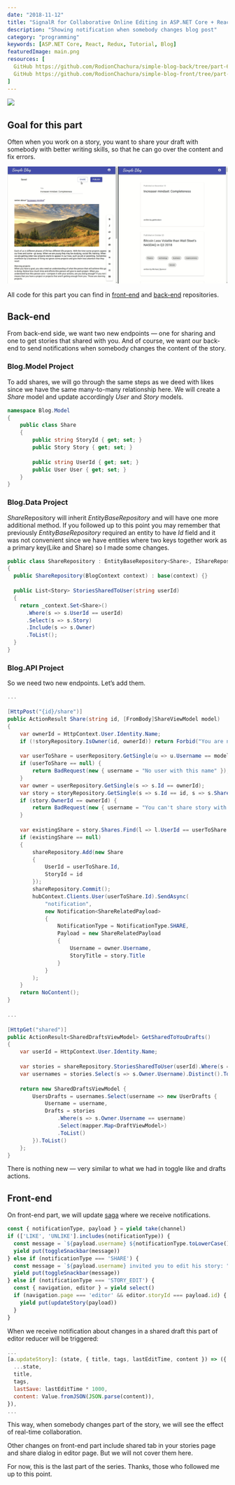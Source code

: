 ```yaml
---
date: "2018-11-12"
title: "SignalR for Collaborative Online Editing in ASP.NET Core + React/Redux App"
description: "Showing notification when somebody changes blog post"
category: "programming"
keywords: [ASP.NET Core, React, Redux, Tutorial, Blog]
featuredImage: main.png
resources: [
  GitHub https://github.com/RodionChachura/simple-blog-back/tree/part-6 Back-end Code,
  GitHub https://github.com/RodionChachura/simple-blog-front/tree/part-6 Front-end Code
]
---
```


![](/main.png)

## Goal for this part

Often when you work on a story, you want to share your draft with somebody with better writing skills, so that he can go over the content and fix errors.

![demo](demo.gif)

All code for this part you can find in [front-end](https://github.com/RodionChachura/simple-blog-front/tree/part-6) and [back-end](https://github.com/RodionChachura/simple-blog-back/tree/part-6) repositories.

## Back-end

From back-end side, we want two new endpoints — one for sharing and one to get stories that shared with you. And of course, we want our back-end to send notifications when somebody changes the content of the story.

### Blog.Model Project

To add shares, we will go through the same steps as we deed with likes since we have the same many-to-many relationship here. We will create a *Share* model and update accordingly *User* and *Story* models.

```cs:title=Share.cs
namespace Blog.Model
{
    public class Share
    {
        public string StoryId { get; set; }
        public Story Story { get; set; }

        public string UserId { get; set; }
        public User User { get; set; }
    }
}
```

### Blog.Data Project

*Share*Repository will inherit *EntityBaseRepository* and will have one more additional method. If you followed up to this point you may remember that previously *EntityBaseRepository* required an entity to have *Id* field and it was not convenient since we have entities where two keys together work as a primary key(Like and Share) so I made some changes.

```cs:title=ShareRepository.cs
public class ShareRepository : EntityBaseRepository<Share>, IShareRepository
{
  public ShareRepository(BlogContext context) : base(context) {}

  public List<Story> StoriesSharedToUser(string userId)
  {
    return _context.Set<Share>()
      .Where(s => s.UserId == userId)
      .Select(s => s.Story)
      .Include(s => s.Owner)
      .ToList();
  }
}
```

### Blog.API Project

So we need two new endpoints. Let’s add them.

```cs:title=StoriesController.cs
...

[HttpPost("{id}/share")]
public ActionResult Share(string id, [FromBody]ShareViewModel model)
{
    var ownerId = HttpContext.User.Identity.Name;
    if (!storyRepository.IsOwner(id, ownerId)) return Forbid("You are not the owner of this story");

    var userToShare = userRepository.GetSingle(u => u.Username == model.Username);
    if (userToShare == null) {
        return BadRequest(new { username = "No user with this name" });
    }
    var owner = userRepository.GetSingle(s => s.Id == ownerId);
    var story = storyRepository.GetSingle(s => s.Id == id, s => s.Shares);
    if (story.OwnerId == ownerId) {
        return BadRequest(new { username = "You can't share story with yourself" });
    }

    var existingShare = story.Shares.Find(l => l.UserId == userToShare.Id);
    if (existingShare == null)
    {
        shareRepository.Add(new Share
        {
            UserId = userToShare.Id,
            StoryId = id
        });
        shareRepository.Commit();
        hubContext.Clients.User(userToShare.Id).SendAsync(
            "notification",
            new Notification<ShareRelatedPayload>
            {
                NotificationType = NotificationType.SHARE,
                Payload = new ShareRelatedPayload
                {
                    Username = owner.Username,
                    StoryTitle = story.Title
                }
            }
        );
    }
    return NoContent();
}

...

[HttpGet("shared")]
public ActionResult<SharedDraftsViewModel> GetSharedToYouDrafts()
{
    var userId = HttpContext.User.Identity.Name;

    var stories = shareRepository.StoriesSharedToUser(userId).Where(s => s.Draft);
    var usernames = stories.Select(s => s.Owner.Username).Distinct().ToList();

    return new SharedDraftsViewModel {
        UsersDrafts = usernames.Select(username => new UserDrafts {
            Username = username,
            Drafts = stories
                .Where(s => s.Owner.Username == username)
                .Select(mapper.Map<DraftViewModel>)
                .ToList()
        }).ToList()
    };
}
```

There is nothing new — very similar to what we had in toggle like and drafts actions.

## Front-end

On front-end part, we will update [saga](https://github.com/RodionChachura/simple-blog-front/blob/part-6/src/sagas/generic.js#L41) where we receive notifications.

```js:title=generic.js
const { notificationType, payload } = yield take(channel)
if (['LIKE', 'UNLIKE'].includes(notificationType)) {
  const message = `${payload.username} ${notificationType.toLowerCase()}d "${payload.storyTitle}"`
  yield put(toggleSnackbar(message))
} else if (notificationType === 'SHARE') {
  const message = `${payload.username} invited you to edit his story: "${payload.storyTitle}"`
  yield put(toggleSnackbar(message))
} else if (notificationType === 'STORY_EDIT') {
  const { navigation, editor } = yield select()
  if (navigation.page === 'editor' && editor.storyId === payload.id) {
    yield put(updateStory(payload))
  }
}
```

When we receive notification about changes in a shared draft this part of editor reducer will be triggered:

```cs:title=editor.js
...    
[a.updateStory]: (state, { title, tags, lastEditTime, content }) => ({
  ...state,
  title,
  tags,
  lastSave: lastEditTime * 1000,
  content: Value.fromJSON(JSON.parse(content)),
}),
...
```

This way, when somebody changes part of the story, we will see the effect of real-time collaboration.

Other changes on front-end part include shared tab in your stories page and share dialog in editor page. But we will not cover them here.

For now, this is the last part of the series. Thanks, those who followed me up to this point.


